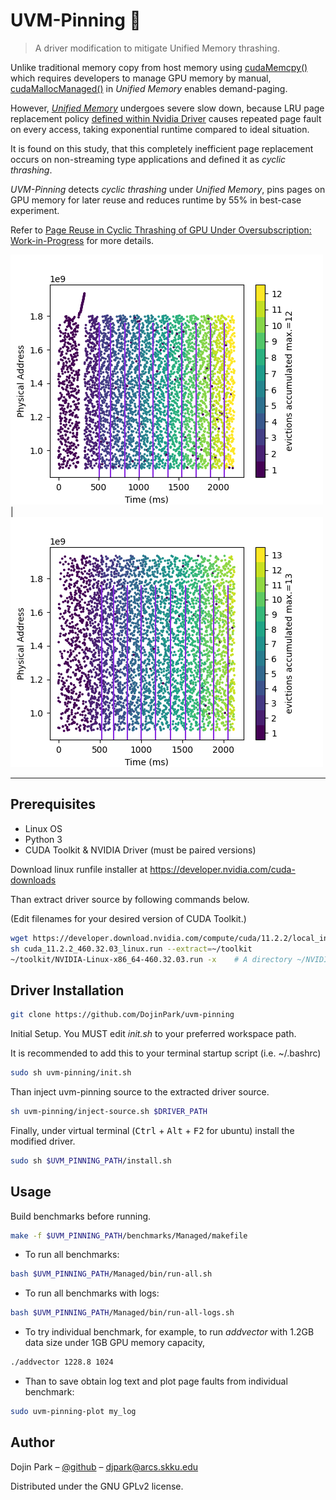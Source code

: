 # UVM-Pinning 🌼

> A driver modification to mitigate Unified Memory thrashing.

Unlike traditional memory copy from host memory using [cudaMemcpy()](https://docs.nvidia.com/cuda/cuda-runtime-api/group__CUDART__MEMORY.html#group__CUDART__MEMORY_1gc263dbe6574220cc776b45438fc351e8) which requires developers to manage GPU memory by manual, [cudaMallocManaged()](https://docs.nvidia.com/cuda/cuda-runtime-api/group__CUDART__MEMORY.html#group__CUDART__MEMORY_1gd228014f19cc0975ebe3e0dd2af6dd1b) in *Unified Memory* enables demand-paging.

However, [*Unified Memory*](https://www.nextplatform.com/2019/01/24/unified-memory-the-final-piece-of-the-gpu-programming-puzzle/) undergoes severe slow down, because LRU page replacement policy [defined within Nvidia Driver](https://www.nvidia.com/en-us/geforce/forums/discover/272966/source-code-for-unified-memory-driver-nvidia-uvm-ko-/) causes repeated page fault on every access, taking exponential runtime compared to ideal situation.

It is found on this study, that this completely inefficient page replacement occurs on non-streaming type applications and defined it as *cyclic thrashing*.

*UVM-Pinning* detects *cyclic thrashing* under *Unified Memory*, pins pages on GPU memory for later reuse and reduces runtime by 55% in best-case experiment.

Refer to [Page Reuse in Cyclic Thrashing of GPU Under Oversubscription: Work-in-Progress](DojinPark_CASES2020.pdf) for more details.

![Cyclic Thrashing Detection](/logs/paper/complete/ra1300-pinning25-phys.png) | ![Page Pinning to GPU Memory](/logs/paper/complete/ra1500-pinning25-zoom-phys.png)



---


## Prerequisites
- Linux OS
- Python 3
- CUDA Toolkit & NVIDIA Driver (must be paired versions)

Download linux runfile installer at https://developer.nvidia.com/cuda-downloads

Than extract driver source by following commands below.

(Edit filenames for your desired version of CUDA Toolkit.)

```bash
wget https://developer.download.nvidia.com/compute/cuda/11.2.2/local_installers/cuda_11.2.2_460.32.03_linux.run
sh cuda_11.2.2_460.32.03_linux.run --extract=~/toolkit
~/toolkit/NVIDIA-Linux-x86_64-460.32.03.run -x    # A directory ~/NVIDIA-Linux-x86_64-460.32.03/ should be created.
```

## Driver Installation

```bash
git clone https://github.com/DojinPark/uvm-pinning
```

Initial Setup. You MUST edit *init.sh* to your preferred workspace path.

It is recommended to add this to your terminal startup script (i.e. ~/.bashrc)
```bash
sudo sh uvm-pinning/init.sh
```

Than inject uvm-pinning source to the extracted driver source.
```bash
sh uvm-pinning/inject-source.sh $DRIVER_PATH
```

Finally, under virtual terminal (<kbd>Ctrl</kbd> + <kbd>Alt</kbd> + <kbd>F2</kbd> for ubuntu) install the modified driver.
```bash
sudo sh $UVM_PINNING_PATH/install.sh
```


## Usage

Build benchmarks before running.
```bash
make -f $UVM_PINNING_PATH/benchmarks/Managed/makefile
```

- To run all benchmarks:
```bash
bash $UVM_PINNING_PATH/Managed/bin/run-all.sh
```

- To run all benchmarks with logs:
```bash
bash $UVM_PINNING_PATH/Managed/bin/run-all-logs.sh
```

- To try individual benchmark, for example, to run *addvector* with 1.2GB data size under 1GB GPU memory capacity,
```bash
./addvector 1228.8 1024
```

- Than to save obtain log text and plot page faults from individual benchmark:
```bash
sudo uvm-pinning-plot my_log
```

## Author

Dojin Park – [@github](https://github.com/DojinPark) – djpark@arcs.skku.edu

Distributed under the GNU GPLv2 license.
